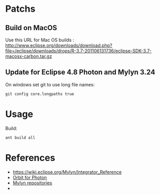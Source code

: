 # Patchs

## Build on MacOS

Use this URL for Mac OS builds : http://www.eclipse.org/downloads/download.php?file=/eclipse/downloads/drops/R-3.7-201106131736/eclipse-SDK-3.7-macosx-carbon.tar.gz

## Update for Eclipse 4.8 Photon and Mylyn 3.24

On windows set git to use long file names:

	git config core.longpaths true

# Usage

Build:

    ant build all

# References

- https://wiki.eclipse.org/Mylyn/Integrator_Reference
- [Orbit for Photon](http://download.eclipse.org/tools/orbit/downloads/drops/R20180606145124/?d)
- [Mylyn repositories](http://git.eclipse.org/c/mylyn/)
- 